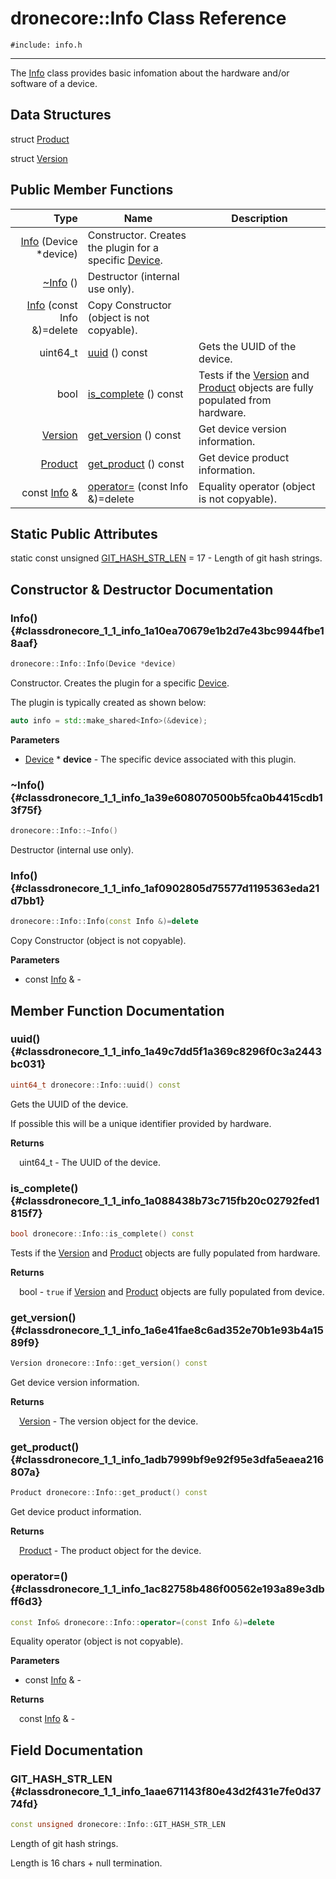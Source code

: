 # dronecore::Info Class Reference
`#include: info.h`

----


The [Info](classdronecore_1_1_info.md) class provides basic infomation about the hardware and/or software of a device. 


## Data Structures


struct [Product](structdronecore_1_1_info_1_1_product.md)

struct [Version](structdronecore_1_1_info_1_1_version.md)

## Public Member Functions


Type | Name | Description
---: | --- | ---
| [Info](#classdronecore_1_1_info_1a10ea70679e1b2d7e43bc9944fbe18aaf) (Device *device) | Constructor. Creates the plugin for a specific [Device](classdronecore_1_1_device.md).
| [~Info](#classdronecore_1_1_info_1a39e608070500b5fca0b4415cdb13f75f) () | Destructor (internal use only).
| [Info](#classdronecore_1_1_info_1af0902805d75577d1195363eda21d7bb1) (const Info &)=delete | Copy Constructor (object is not copyable).
uint64_t | [uuid](#classdronecore_1_1_info_1a49c7dd5f1a369c8296f0c3a2443bc031) () const | Gets the UUID of the device.
bool | [is_complete](#classdronecore_1_1_info_1a088438b73c715fb20c02792fed1815f7) () const | Tests if the [Version](structdronecore_1_1_info_1_1_version.md) and [Product](structdronecore_1_1_info_1_1_product.md) objects are fully populated from hardware.
[Version](structdronecore_1_1_info_1_1_version.md) | [get_version](#classdronecore_1_1_info_1a6e41fae8c6ad352e70b1e93b4a1589f9) () const | Get device version information.
[Product](structdronecore_1_1_info_1_1_product.md) | [get_product](#classdronecore_1_1_info_1adb7999bf9e92f95e3dfa5eaea216807a) () const | Get device product information.
const [Info](classdronecore_1_1_info.md) & | [operator=](#classdronecore_1_1_info_1ac82758b486f00562e193a89e3dbff6d3) (const Info &)=delete | Equality operator (object is not copyable).

## Static Public Attributes


static const unsigned [GIT_HASH_STR_LEN](#classdronecore_1_1_info_1aae671143f80e43d2f431e7fe0d3774fd) = 17 - Length of git hash strings.


## Constructor & Destructor Documentation


### Info() {#classdronecore_1_1_info_1a10ea70679e1b2d7e43bc9944fbe18aaf}
```cpp
dronecore::Info::Info(Device *device)
```


Constructor. Creates the plugin for a specific [Device](classdronecore_1_1_device.md).

The plugin is typically created as shown below: 

```cpp
auto info = std::make_shared<Info>(&device);
```

**Parameters**

* [Device](classdronecore_1_1_device.md) * **device** - The specific device associated with this plugin.

### ~Info() {#classdronecore_1_1_info_1a39e608070500b5fca0b4415cdb13f75f}
```cpp
dronecore::Info::~Info()
```


Destructor (internal use only).


### Info() {#classdronecore_1_1_info_1af0902805d75577d1195363eda21d7bb1}
```cpp
dronecore::Info::Info(const Info &)=delete
```


Copy Constructor (object is not copyable).


**Parameters**

* const [Info](classdronecore_1_1_info.md) & - 

## Member Function Documentation


### uuid() {#classdronecore_1_1_info_1a49c7dd5f1a369c8296f0c3a2443bc031}
```cpp
uint64_t dronecore::Info::uuid() const
```


Gets the UUID of the device.

If possible this will be a unique identifier provided by hardware.

**Returns**

&emsp;uint64_t - The UUID of the device.

### is_complete() {#classdronecore_1_1_info_1a088438b73c715fb20c02792fed1815f7}
```cpp
bool dronecore::Info::is_complete() const
```


Tests if the [Version](structdronecore_1_1_info_1_1_version.md) and [Product](structdronecore_1_1_info_1_1_product.md) objects are fully populated from hardware.


**Returns**

&emsp;bool - `true` if [Version](structdronecore_1_1_info_1_1_version.md) and [Product](structdronecore_1_1_info_1_1_product.md) objects are fully populated from device.

### get_version() {#classdronecore_1_1_info_1a6e41fae8c6ad352e70b1e93b4a1589f9}
```cpp
Version dronecore::Info::get_version() const
```


Get device version information.


**Returns**

&emsp;[Version](structdronecore_1_1_info_1_1_version.md) - The version object for the device.

### get_product() {#classdronecore_1_1_info_1adb7999bf9e92f95e3dfa5eaea216807a}
```cpp
Product dronecore::Info::get_product() const
```


Get device product information.


**Returns**

&emsp;[Product](structdronecore_1_1_info_1_1_product.md) - The product object for the device.

### operator=() {#classdronecore_1_1_info_1ac82758b486f00562e193a89e3dbff6d3}
```cpp
const Info& dronecore::Info::operator=(const Info &)=delete
```


Equality operator (object is not copyable).


**Parameters**

* const [Info](classdronecore_1_1_info.md) & - 

**Returns**

&emsp;const [Info](classdronecore_1_1_info.md) & - 

## Field Documentation


### GIT_HASH_STR_LEN {#classdronecore_1_1_info_1aae671143f80e43d2f431e7fe0d3774fd}

```cpp
const unsigned dronecore::Info::GIT_HASH_STR_LEN
```


Length of git hash strings.

Length is 16 chars + null termination.